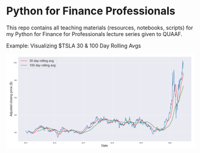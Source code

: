 # Python for Finance Professionals 
This repo contains all teaching materials (resources, notebooks, scripts) for my Python for Finance for Professionals lecture series given to QUAAF.

Example: Visualizing $TSLA 30 & 100 Day Rolling Avgs

![alt text](https://github.com/BrandonToushan/Python-for-Finance-Teaching/blob/master/images/tsla_rolling.png)
